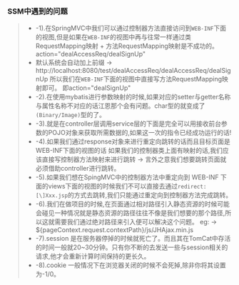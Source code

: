### SSM中遇到的问题
> - -1).在SpringMVC中我们可以通过控制器方法直接访问到`WEB-INF`下面的视图,但是如果在`WEB-INF`的视图中再与往常一样通过类RequestMapping映射 + 方法RequestMapping映射是不成功的。
action="dealAccessReq/dealSignUp"
> - 默认系统会自动加上前缀 -> http://localhost:8080/test/dealAccessReq/dealAccessReq/dealSignUp
所以我们在`WEB-INF`下面的视图中直接写方法RequestMapping映射即可。
即action="dealSignUp"
> - -2).在使用mybatis进行参数映射的时候,如果对应的setter与getter名称与属性名称不对应的话江恩那个会有问题。char型的就变成了`(Binary/Image)`型的了。
> - -3).就是在controller层调用service层的下面是完全可以用接收前台参数的POJO对象来获取所需数据的,如果这一次的指令已经成功运行的话!
> - -4).如果我们通过response对象来进行重定向跳转的话而且目标页面是WEB-INF下面的视图的话
如果我们的控制器类上面有映射的话,我们应该直接写控制器方法映射来进行跳转 -> 言外之意我们想要跳转页面就必须借助controller进行跳转。
> - -5).如果我们想在SpingMVC中的控制器方法中重定向到 WEB-INF 下面的views下面的视图的时候我们不可以直接去通过`redirect:[\]Xxx.jsp`的方式去跳转,我们只能通过重定向到控制器方法完成跳转。
> - -6).我们在做项目的时候,在页面通过相对路径引入静态资源的时候可能会碰见一种情况就是静态资源的路径往往不像是我们想要的那个路径,所以这就需要我们通过绝对路径来引入便可以解决这个问题。
eg: -> ${pageContext.request.contextPath}/js/JHAjax.min.js
> - -7).session 是在服务器停掉的时候就死亡了。而且其在TomCat中存活的时间一般就20~30分钟。只有你不断的去发送一些与session相关的请求,他才会重新计算时间保持的更长久。
> - -8).cookie 一般情况下在浏览器关闭的时候不会死掉,除非你将其设置为-1/0。
